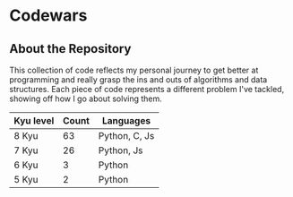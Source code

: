 # Codewars

## About the Repository
This collection of code reflects my personal journey to get better at programming and really grasp the ins and outs of algorithms and data structures. Each piece of code represents a different problem I've tackled, showing off how I go about solving them.

| Kyu level | Count | Languages |
|-----------------|-----------------|-----------------   |
|       8 Kyu     |       63        |   Python, C, Js    |
|       7 Kyu     |       26        |   Python, Js       |
|       6 Kyu     |       3         |   Python           | 
|       5 Kyu     |       2         |   Python           | 
